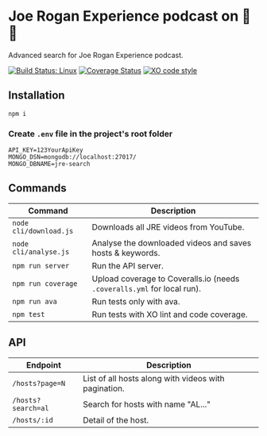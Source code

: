 # Joe Rogan Experience podcast on 🚀 🍄
Advanced search for Joe Rogan Experience podcast.

[![Build Status: Linux](https://travis-ci.org/lucien144/jre-search.svg?branch=master)](https://travis-ci.org/lucien144/jre-search)
[![Coverage Status](https://coveralls.io/repos/github/lucien144/jre-search/badge.svg?branch=master)](https://coveralls.io/github/lucien144/jre-search?branch=master)
[![XO code style](https://img.shields.io/badge/code_style-XO-5ed9c7.svg)](https://github.com/xojs/xo)

## Installation

`npm i`

### Create `.env` file in the project's root folder
```
API_KEY=123YourApiKey
MONGO_DSN=mongodb://localhost:27017/
MONGO_DBNAME=jre-search
```

## Commands

| Command | Description |
|---------|-------------|
| `node cli/download.js` | Downloads all JRE videos from YouTube. |
| `node cli/analyse.js` | Analyse the downloaded videos and saves hosts & keywords. |
| `npm run server` | Run the API server. |
| `npm run coverage` | Upload coverage to Coveralls.io (needs `.coveralls.yml` for local run). |
| `npm run ava` | Run tests only with ava. |
| `npm test` | Run tests with XO lint and code coverage. |

## API

| Endpoint | Description |
|---------|-------------|
| `/hosts?page=N` | List of all hosts along with videos with pagination. |
| `/hosts?search=al` | Search for hosts with name "AL..." |
| `/hosts/:id` | Detail of the host. |